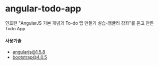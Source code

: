 # angular-todo-app

인프런 "AngularJS 기본 개념과 To-do 앱 만들기 실습-앵귤러 강좌"를 듣고 만든 Todo App  

#### 사용기술

* angularjs@1.5.8  
* bootstrap@4.0.5  